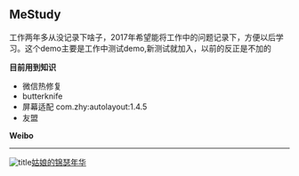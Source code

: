 ## MeStudy 
工作两年多从没记录下啥子，2017年希望能将工作中的问题记录下，方便以后学习。这个demo主要是工作中测试demo,新测试就加入，以前的反正是不加的


 **目前用到知识**

* 微信热修复
* butterknife
* 屏幕适配 com.zhy:autolayout:1.4.5
* 友盟 


**Weibo**
***
![](https://avatars3.githubusercontent.com/u/12727888?v=3&u=0dac3c70304f003046fc2792f3b20d88a6c34bd3&s=60 "title")[姑娘的锦瑟年华](http://weibo.com/wanwenxiu0709) 
